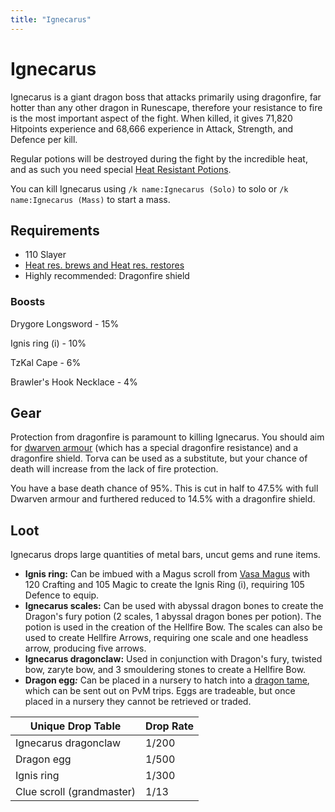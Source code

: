 ```yaml
---
title: "Ignecarus"
---
```


# Ignecarus

Ignecarus is a giant dragon boss that attacks primarily using dragonfire, far hotter than any other dragon in Runescape, therefore your resistance to fire is the most important aspect of the fight. When killed, it gives 71,820 Hitpoints experience and 68,666 experience in Attack, Strength, and Defence per kill.

Regular potions will be destroyed during the fight by the incredible heat, and as such you need special [Heat Resistant Potions](/skills/herblore).

You can kill Ignecarus using `/k name:Ignecarus (Solo)` to solo or `/k name:Ignecarus (Mass)` to start a mass.

## Requirements

- 110 Slayer
- [Heat res. brews and Heat res. restores](../../skills/herblore.md)
- Highly recommended: Dragonfire shield

### Boosts

Drygore Longsword - 15%

Ignis ring (i) - 10%

TzKal Cape - 6%

Brawler's Hook Necklace - 4%

## Gear

Protection from dragonfire is paramount to killing Ignecarus. You should aim for [dwarven armour](../../custom-items/equippables/#dwarven-armour) (which has a special dragonfire resistance) and a dragonfire shield. Torva can be used as a substitute, but your chance of death will increase from the lack of fire protection.

You have a base death chance of 95%. This is cut in half to 47.5% with full Dwarven armour and furthered reduced to 14.5% with a dragonfire shield.

## Loot

Ignecarus drops large quantities of metal bars, uncut gems and rune items.

- **Ignis ring:** Can be imbued with a Magus scroll from [Vasa Magus](vasa-magus.md#loot) with 120 Crafting and 105 Magic to create the Ignis Ring (i), requiring 105 Defence to equip.
- **Ignecarus scales:** Can be used with abyssal dragon bones to create the Dragon's fury potion (2 scales, 1 abyssal dragon bones per potion). The potion is used in the creation of the Hellfire Bow. The scales can also be used to create Hellfire Arrows, requiring one scale and one headless arrow, producing five arrows.
- **Ignecarus dragonclaw:** Used in conjunction with Dragon's fury, twisted bow, zaryte bow, and 3 smouldering stones to create a Hellfire Bow.
- **Dragon egg**_**:**_ Can be placed in a nursery to hatch into a [dragon tame](../../custom-items/tames/igne-tame.md), which can be sent out on PvM trips. Eggs are tradeable, but once placed in a nursery they cannot be retrieved or traded.

| **Unique Drop Table**     | **Drop Rate** |
| ------------------------- | ------------- |
| Ignecarus dragonclaw      | 1/200         |
| Dragon egg                | 1/500         |
| Ignis ring                | 1/300         |
| Clue scroll (grandmaster) | 1/13          |
